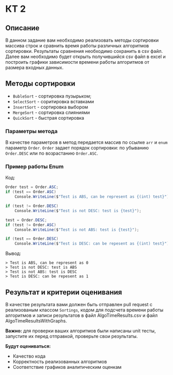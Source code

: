 # КТ 2

## Описание
В данном задание вам необходимо реализовать методы сортировки массива строк и сравнить время работы различных алгоритмов сортировки. Результаты сравнения необходимо сохранить в csv файл. Далее вам необходимо будет открыть получившийся csv файл в excel и построить графики зависимости времени работы алгоритмов от размера входных данных.

## Методы сортировки

- `BubleSort` - сортировка пузырьком;
- `SelectSort` - соритировка вставками
- `InsertSort` - сортировка выбором
- `MergeSort` - сортировка слияниями
- `QuickSort` - быстрая сортировка 

### Параметры метода
В качестве параметров в метод передается массив по ссылке `arr` и `enum` параметр `Order`. `Order` задает порядок сортировки: по убыванию `Order.DESC` или по возрастанию `Order.ASC`.

### Пример работы Enum
Код:
```C#
Order test = Order.ASC;
if (test == Order.ASC)
    Console.WriteLine($"Test is ABS, can be represent as {(int) test}");

if (test != Order.DESC)
    Console.WriteLine($"Test is not DESC: test is {test}");

test = Order.DESC;
if (test != Order.ASC)
    Console.WriteLine($"Test is not ABS: test is {test}");

if (test == Order.DESC)
    Console.WriteLine($"Test is DESC: can be repesent as {(int) test}");
```
Вывод:
```
> Test is ABS, can be represent as 0
> Test is not DESC: test is ABS
> Test is not ABS: test is DESC
> Test is DESC: can be repesent as 1 
```

## Результат и критерии оценивания
В качестве результата вами должен быть отправлен pull request с реализованым классом `Sortings`, кодом для подсчета времени работы алгоритмов и записи результатов в файл AlgoTimeResults.csv и файл AlgoTimeResultsWithGraphs. 

**Важно:** для проверки ваших алгоритмов были написаны unit тесты, запустите их перед отправкой, проверьте свои результаты.

**Будут оцениваться:**
- Качество кода
- Корректность реализованных алгоритмов
- Соответствие графиков аналитическим оценкам
